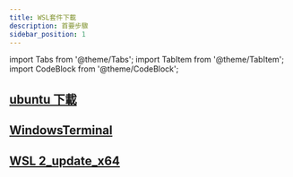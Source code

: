 ```yaml
---
title: WSL套件下載
description: 首要步驟
sidebar_position: 1
---
```


import Tabs from '@theme/Tabs';
import TabItem from '@theme/TabItem';
import CodeBlock from '@theme/CodeBlock';

## [ubuntu 下載](https://drive.brid.cf/d/Microsoft/yuntech/0.%20%E8%AA%B2%E7%A8%8B%E8%B3%87%E6%96%99/1.%20%E4%B8%80%E5%B9%B4%E7%B4%9A%E4%B8%8A%E5%AD%B8%E6%9C%9F/3.9%20%E7%B6%B2%E8%B7%AF%E7%AE%A1%E7%90%86/10.19%20WSL2/Ubuntu2004.210825.appx)

## [WindowsTerminal](https://drive.brid.cf/d/Microsoft/yuntech/0.%20%E8%AA%B2%E7%A8%8B%E8%B3%87%E6%96%99/1.%20%E4%B8%80%E5%B9%B4%E7%B4%9A%E4%B8%8A%E5%AD%B8%E6%9C%9F/3.9%20%E7%B6%B2%E8%B7%AF%E7%AE%A1%E7%90%86/10.19%20WSL2/WindowsTerminal_1.15.2524.0.msixbundle)

## [WSL 2_update_x64](https://drive.brid.cf/d/Microsoft/yuntech/0.%20%E8%AA%B2%E7%A8%8B%E8%B3%87%E6%96%99/1.%20%E4%B8%80%E5%B9%B4%E7%B4%9A%E4%B8%8A%E5%AD%B8%E6%9C%9F/3.9%20%E7%B6%B2%E8%B7%AF%E7%AE%A1%E7%90%86/10.19%20WSL2/WSL%202_update_x64.msi)
